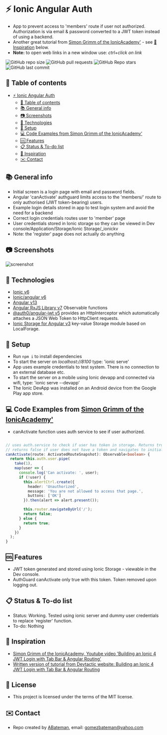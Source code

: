 # :zap: Ionic Angular Auth

* App to prevent access to 'members' route if user not authorized. Authorization is via email & password converted to a JWT token instead of using a backend.
* Another great tutorial from [Simon Grimm of the IonicAcademy'](https://www.youtube.com/channel/UCZZPgUIorPao48a1tBYSDgg) - see [:clap: Inspiration](#clap-inspiration) below.
* **Note:** to open web links in a new window use: _ctrl+click on link_

![GitHub repo size](https://img.shields.io/github/repo-size/AndrewJBateman/ionic-angular-auth?style=plastic)
![GitHub pull requests](https://img.shields.io/github/issues-pr/AndrewJBateman/ionic-angular-auth?style=plastic)
![GitHub Repo stars](https://img.shields.io/github/stars/AndrewJBateman/ionic-angular-auth?style=plastic)
![GitHub last commit](https://img.shields.io/github/last-commit/AndrewJBateman/ionic-angular-auth?style=plastic)

## :page_facing_up: Table of contents

* [:zap: Ionic Angular Auth](#zap-ionic-angular-auth)
  * [:page_facing_up: Table of contents](#page_facing_up-table-of-contents)
  * [:books: General info](#books-general-info)
  * [:camera: Screenshots](#camera-screenshots)
  * [:signal_strength: Technologies](#signal_strength-technologies)
  * [:floppy_disk: Setup](#floppy_disk-setup)
  * [:computer: Code Examples from Simon Grimm of the IonicAcademy'](#computer-code-examples-from-simon-grimm-of-the-ionicacademy)
  * [:cool: Features](#cool-features)
  * [:clipboard: Status & To-do list](#clipboard-status--to-do-list)
  * [:clap: Inspiration](#clap-inspiration)
  * [:envelope: Contact](#envelope-contact)

## :books: General info

* Initial screen is a login page with email and password fields.
* Angular 'canActivate' authguard limits access to the 'members/' route to only authorised (JWT token-bearing) users.
* Example login details stored in app to test login system and avoid the need for a backend
* Correct login credentials routes user to 'member' page
* User credentials stored in Ionic storage so they can be viewed in Dev console/Application/Storage/Ionic Storage/_ionickv
* Note: the 'register' page does not actually do anything

## :camera: Screenshots

![screenshot](./img/login.png)

## :signal_strength: Technologies

* [Ionic v6](https://ionicframework.com/)
* [Ionic/angular v6](https://ionicframework.com/)
* [Angular v13](https://angular.io/)
* [Angular RxJS Library v7](https://angular.io/guide/rx-library) Observable functions
* [@auth0/angular-jwt v5](https://www.npmjs.com/package/@auth0/angular-jwt) provides an HttpInterceptor which automatically attaches a JSON Web Token to HttpClient requests.
* [Ionic Storage for Angular v3](https://www.npmjs.com/package/@ionic/storage-angular) key-value Storage module based on LocalForage.

## :floppy_disk: Setup

* Run `npm i` to install dependencies
* To start the server on _localhost://8100_ type: 'ionic serve'
* App uses example credentials to test system. There is no connection to an external database etc.
* To start the server on a mobile using Ionic devapp and connected via wifi, type: 'ionic serve --devapp'
* The Ionic DevApp was installed on an Android device from the Google Play app store.

## :computer: Code Examples from [Simon Grimm of the IonicAcademy'](https://www.youtube.com/channel/UCZZPgUIorPao48a1tBYSDgg)

* canActivate function uses auth service to see if user authorized.

```typescript

// uses auth.service to check if user has token in storage. Returns true if there is a token
// returns false if user does not have a token and navigates to initial login page.
canActivate(route: ActivatedRouteSnapshot): Observable<boolean> {
  return this.auth.user.pipe(
    take(1),
    map(user => {
      console.log('Can activate: ', user);
      if (!user) {
        this.alertCtrl.create({
          header: 'Unauthorized',
          message: 'You are not allowed to access that page.',
          buttons: ['OK']
        }).then(alert => alert.present());

        this.router.navigateByUrl('/');
        return false;
      } else {
        return true;
      }
    })
  );
}
```

## :cool: Features

* JWT token generated and stored using Ionic Storage - viewable in the Dev console.
* AuthGuard canActivate only true with this token. Token removed upon logging out.

## :clipboard: Status & To-do list

* Status: Working. Tested using ionic server and dummy user credentials to replace 'register' function.
* To-do: Nothing

## :clap: Inspiration

* [Simon Grimm of the IonicAcademy, Youtube video 'Building an Ionic 4 JWT Login with Tab Bar & Angular Routing'](https://www.youtube.com/watch?v=lNqXCn8KacI)
* [Written version of tutorial from Devtactic website: Building an Ionic 4 JWT Login with Tab Bar & Angular Routing](https://devdactic.com/ionic-4-jwt-login/)

## :file_folder: License

* This project is licensed under the terms of the MIT license.

## :envelope: Contact

* Repo created by [ABateman](https://github.com/AndrewJBateman), email: gomezbateman@yahoo.com
